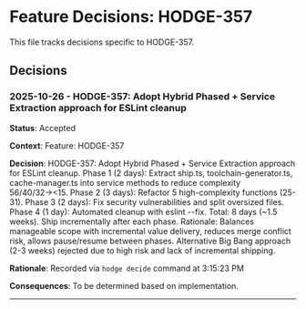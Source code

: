 # Feature Decisions: HODGE-357

This file tracks decisions specific to HODGE-357.

## Decisions

<!-- Add your decisions below -->

### 2025-10-26 - HODGE-357: Adopt Hybrid Phased + Service Extraction approach for ESLint cleanup

**Status**: Accepted

**Context**:
Feature: HODGE-357

**Decision**:
HODGE-357: Adopt Hybrid Phased + Service Extraction approach for ESLint cleanup. Phase 1 (2 days): Extract ship.ts, toolchain-generator.ts, cache-manager.ts into service methods to reduce complexity 56/40/32→<15. Phase 2 (3 days): Refactor 5 high-complexity functions (25-31). Phase 3 (2 days): Fix security vulnerabilities and split oversized files. Phase 4 (1 day): Automated cleanup with eslint --fix. Total: 8 days (~1.5 weeks). Ship incrementally after each phase. Rationale: Balances manageable scope with incremental value delivery, reduces merge conflict risk, allows pause/resume between phases. Alternative Big Bang approach (2-3 weeks) rejected due to high risk and lack of incremental shipping.

**Rationale**:
Recorded via `hodge decide` command at 3:15:23 PM

**Consequences**:
To be determined based on implementation.

---


